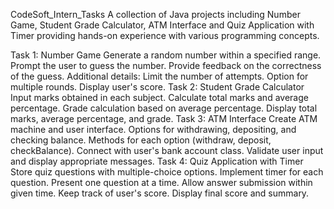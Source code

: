 CodeSoft_Intern_Tasks
A collection of Java projects including Number Game, Student Grade Calculator, ATM Interface and Quiz Application with Timer providing hands-on experience with various programming concepts.

Task 1: Number Game
   Generate a random number within a specified range.
   Prompt the user to guess the number.
   Provide feedback on the correctness of the guess.
  Additional details:
   Limit the number of attempts.
   Option for multiple rounds.
   Display user's score.
Task 2: Student Grade Calculator
   Input marks obtained in each subject.
   Calculate total marks and average percentage.
   Grade calculation based on average percentage.
   Display total marks, average percentage, and grade.
Task 3: ATM Interface
   Create ATM machine and user interface.
   Options for withdrawing, depositing, and checking balance.
   Methods for each option (withdraw, deposit, checkBalance).
   Connect with user's bank account class.
   Validate user input and display appropriate messages.
Task 4: Quiz Application with Timer
   Store quiz questions with multiple-choice options.
   Implement timer for each question.
   Present one question at a time.
   Allow answer submission within given time.
   Keep track of user's score.
   Display final score and summary.
